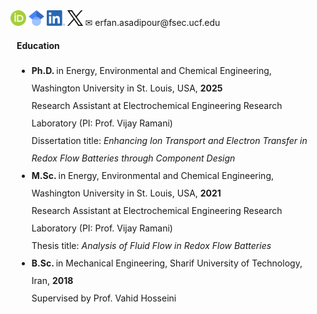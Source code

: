 
<html>

<body>

<!--<div class="space"></div>
<img src="FSEC.png" height="250" alt="FSEC" style=" float: right; margin-left: 50px; margin-right: 250px; border-style:solid"> -->

<a href="https://orcid.org/0000-0002-7083-4313" style="text-decoration: none">
  <img src="ORCID.png" alt="ORCID" height="25">
</a>
<a href="https://scholar.google.com/citations?user=2jh0mGQAAAAJ&hl=en&oi=ao" style="text-decoration: none">
  <img src="Google.png" alt="Google Scholar" height="25">
</a>
<a href="https://www.linkedin.com/in/erfan-asadipour/" style="text-decoration: none">
  <img src="Linkedin.png" alt="LinkedIn" height="25">
</a>
<a href="https://x.com/erfanassadipour" style="text-decoration: none">
  <img src="X.png" alt="X (Twitter)" height="25">
</a>
<a href="mailto:erfan.asadipour@fsec.ucf.edu" style="text-decoration: none">
  <span>&#x2709;</span> erfan.asadipour@fsec.ucf.edu
</a>

<!--<h4 style= "margin-left: 10px"> Background </h4>

<p style= "margin-left: 10px; margin-right: 10px"> I am a chemical engineer.  <p> -->

<h4 style= "margin-left: 10px"> Education </h4>

<ul style="line-height:200%; margin-left: 10px; margin-right:10px">
<li>  <b> Ph.D. </b> in Energy, Environmental and Chemical Engineering, Washington University in St. Louis, USA, <b> 2025 </b> <br> Research Assistant at Electrochemical Engineering Research Laboratory (PI: Prof. Vijay Ramani) <br> Dissertation title: <em> Enhancing Ion Transport and Electron Transfer in Redox Flow Batteries through Component Design </em> </li> 
<li>  <b> M.Sc. </b> in Energy, Environmental and Chemical Engineering, Washington University in St. Louis, USA, <b> 2021 </b> <br> Research Assistant at Electrochemical Engineering Research Laboratory (PI: Prof. Vijay Ramani) <br> Thesis title: <em> Analysis of Fluid Flow in Redox Flow Batteries </em> </li>
<li>  <b> B.Sc. </b> in Mechanical Engineering, Sharif University of Technology, Iran, <b> 2018 </b> <br> Supervised by Prof. Vahid Hosseini </li>
</ul>

</body>
</html>
